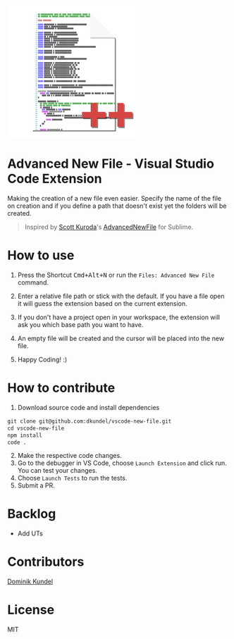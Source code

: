 ![logo](images/logo-300x.png)
# Advanced New File - Visual Studio Code Extension

Making the creation of a new file even easier. Specify the name of the file on creation and if you define a path that doesn't exist yet the folders will be created.

> Inspired by [Scott Kuroda]()'s [AdvancedNewFile](https://github.com/skuroda/Sublime-AdvancedNewFile) for Sublime.

# How to use 

1. Press the Shortcut <kbd>Cmd+Alt+N</kbd> or run the `Files: Advanced New File` command.

2. Enter a relative file path or stick with the default. If you have a file open it will guess the extension based on the current extension.

3. If you don't have a project open in your workspace, the extension will ask you which base path you want to have.

4. An empty file will be created and the cursor will be placed into the new file.

5. Happy Coding! :)  

# How to contribute

1. Download source code and install dependencies 
```
git clone git@github.com:dkundel/vscode-new-file.git
cd vscode-new-file
npm install
code .
```
2. Make the respective code changes.
3. Go to the debugger in VS Code, choose `Launch Extension` and click run. You can test your changes.
4. Choose `Launch Tests` to run the tests.
5. Submit a PR.

# Backlog

  - Add UTs

# Contributors

[Dominik Kundel](https://github.com/dkundel)

# License

MIT